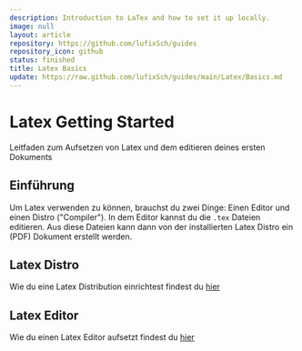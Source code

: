 ```yaml
---
description: Introduction to LaTex and how to set it up locally.
image: null
layout: article
repository: https://github.com/lufixSch/guides
repository_icon: github
status: finished
title: Latex Basics
update: https://raw.github.com/lufixSch/guides/main/Latex/Basics.md
---
```


# Latex Getting Started

Leitfaden zum Aufsetzen von Latex und dem editieren deines ersten Dokuments

## Einführung

Um Latex verwenden zu können, brauchst du zwei Dinge: Einen Editor und einen Distro ("Compiler"). In dem Editor kannst du die `.tex` Dateien editieren. Aus diese Dateien kann dann von der installierten Latex Distro ein (PDF) Dokument erstellt werden.

## Latex Distro

Wie du eine Latex Distribution einrichtest findest du [hier](https://github.com/lufixSch/guides/blob/main/distro)

## Latex Editor

Wie du einen Latex Editor aufsetzt findest du [hier](https://github.com/lufixSch/guides/blob/main/editor)